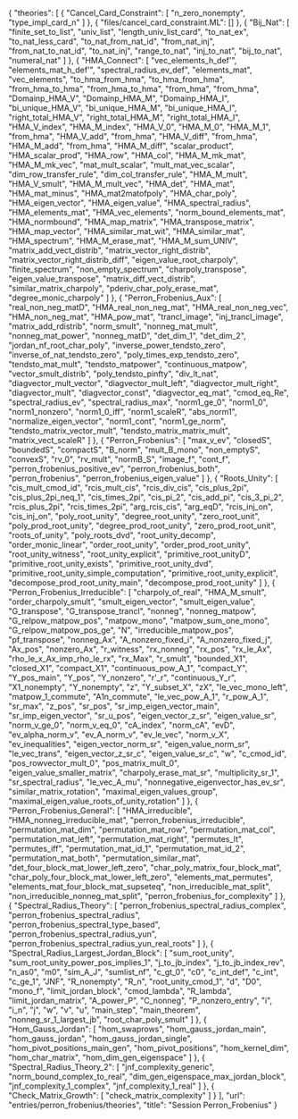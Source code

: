{
    "theories": [
        {
            "Cancel_Card_Constraint": [
                "n_zero_nonempty",
                "type_impl_card_n"
            ]
        },
        {
            "files/cancel_card_constraint.ML": []
        },
        {
            "Bij_Nat": [
                "finite_set_to_list",
                "univ_list",
                "length_univ_list_card",
                "to_nat_ex",
                "to_nat_less_card",
                "to_nat_from_nat_id",
                "from_nat_inj",
                "from_nat_to_nat_id",
                "to_nat_inj",
                "range_to_nat",
                "inj_to_nat",
                "bij_to_nat",
                "numeral_nat"
            ]
        },
        {
            "HMA_Connect": [
                "vec_elements_h_def'",
                "elements_mat_h_def'",
                "spectral_radius_ev_def",
                "elements_mat",
                "vec_elements",
                "to_hma_from_hma",
                "to_hma_from_hma",
                "from_hma_to_hma",
                "from_hma_to_hma",
                "from_hma",
                "from_hma",
                "Domainp_HMA_V",
                "Domainp_HMA_M",
                "Domainp_HMA_I",
                "bi_unique_HMA_V",
                "bi_unique_HMA_M",
                "bi_unique_HMA_I",
                "right_total_HMA_V",
                "right_total_HMA_M",
                "right_total_HMA_I",
                "HMA_V_index",
                "HMA_M_index",
                "HMA_V_0",
                "HMA_M_0",
                "HMA_M_1",
                "from_hma",
                "HMA_V_add",
                "from_hma",
                "HMA_V_diff",
                "from_hma",
                "HMA_M_add",
                "from_hma",
                "HMA_M_diff",
                "scalar_product",
                "HMA_scalar_prod",
                "HMA_row",
                "HMA_col",
                "HMA_M_mk_mat",
                "HMA_M_mk_vec",
                "mat_mult_scalar",
                "mult_mat_vec_scalar",
                "dim_row_transfer_rule",
                "dim_col_transfer_rule",
                "HMA_M_mult",
                "HMA_V_smult",
                "HMA_M_mult_vec",
                "HMA_det",
                "HMA_mat",
                "HMA_mat_minus",
                "HMA_mat2matofpoly",
                "HMA_char_poly",
                "HMA_eigen_vector",
                "HMA_eigen_value",
                "HMA_spectral_radius",
                "HMA_elements_mat",
                "HMA_vec_elements",
                "norm_bound_elements_mat",
                "HMA_normbound",
                "HMA_map_matrix",
                "HMA_transpose_matrix",
                "HMA_map_vector",
                "HMA_similar_mat_wit",
                "HMA_similar_mat",
                "HMA_spectrum",
                "HMA_M_erase_mat",
                "HMA_M_sum_UNIV",
                "matrix_add_vect_distrib",
                "matrix_vector_right_distrib",
                "matrix_vector_right_distrib_diff",
                "eigen_value_root_charpoly",
                "finite_spectrum",
                "non_empty_spectrum",
                "charpoly_transpose",
                "eigen_value_transpose",
                "matrix_diff_vect_distrib",
                "similar_matrix_charpoly",
                "pderiv_char_poly_erase_mat",
                "degree_monic_charpoly"
            ]
        },
        {
            "Perron_Frobenius_Aux": [
                "real_non_neg_matD",
                "HMA_real_non_neg_mat",
                "HMA_real_non_neg_vec",
                "HMA_non_neg_mat",
                "HMA_pow_mat",
                "trancl_image",
                "inj_trancl_image",
                "matrix_add_rdistrib",
                "norm_smult",
                "nonneg_mat_mult",
                "nonneg_mat_power",
                "nonneg_matD",
                "det_dim_1",
                "det_dim_2",
                "jordan_nf_root_char_poly",
                "inverse_power_tendsto_zero",
                "inverse_of_nat_tendsto_zero",
                "poly_times_exp_tendsto_zero",
                "tendsto_mat_mult",
                "tendsto_matpower",
                "continuous_matpow",
                "vector_smult_distrib",
                "poly_tendsto_pinfty",
                "div_lt_nat",
                "diagvector_mult_vector",
                "diagvector_mult_left",
                "diagvector_mult_right",
                "diagvector_mult",
                "diagvector_const",
                "diagvector_eq_mat",
                "cmod_eq_Re",
                "spectral_radius_ev",
                "spectral_radius_max",
                "norm1_ge_0",
                "norm1_0",
                "norm1_nonzero",
                "norm1_0_iff",
                "norm1_scaleR",
                "abs_norm1",
                "normalize_eigen_vector",
                "norm1_cont",
                "norm1_ge_norm",
                "tendsto_matrix_vector_mult",
                "tendsto_matrix_matrix_mult",
                "matrix_vect_scaleR"
            ]
        },
        {
            "Perron_Frobenius": [
                "max_v_ev",
                "closedS",
                "boundedS",
                "compactS",
                "B_norm",
                "mult_B_mono",
                "non_emptyS",
                "convexS",
                "rv_0",
                "rv_mult",
                "normB_S",
                "image_f",
                "cont_f",
                "perron_frobenius_positive_ev",
                "perron_frobenius_both",
                "perron_frobenius",
                "perron_frobenius_eigen_value"
            ]
        },
        {
            "Roots_Unity": [
                "cis_mult_cmod_id",
                "rcis_mult_cis",
                "rcis_div_cis",
                "cis_plus_2pi",
                "cis_plus_2pi_neq_1",
                "cis_times_2pi",
                "cis_pi_2",
                "cis_add_pi",
                "cis_3_pi_2",
                "rcis_plus_2pi",
                "rcis_times_2pi",
                "arg_rcis_cis",
                "arg_eqD",
                "rcis_inj_on",
                "cis_inj_on",
                "poly_root_unity",
                "degree_root_unity",
                "zero_root_unit",
                "poly_prod_root_unity",
                "degree_prod_root_unity",
                "zero_prod_root_unit",
                "roots_of_unity",
                "poly_roots_dvd",
                "root_unity_decomp",
                "order_monic_linear",
                "order_root_unity",
                "order_prod_root_unity",
                "root_unity_witness",
                "root_unity_explicit",
                "primitive_root_unityD",
                "primitive_root_unity_exists",
                "primitive_root_unity_dvd",
                "primitive_root_unity_simple_computation",
                "primitive_root_unity_explicit",
                "decompose_prod_root_unity_main",
                "decompose_prod_root_unity"
            ]
        },
        {
            "Perron_Frobenius_Irreducible": [
                "charpoly_of_real",
                "HMA_M_smult",
                "order_charpoly_smult",
                "smult_eigen_vector",
                "smult_eigen_value",
                "G_transpose",
                "G_transpose_trancl",
                "nonneg",
                "nonneg_matpow",
                "G_relpow_matpow_pos",
                "matpow_mono",
                "matpow_sum_one_mono",
                "G_relpow_matpow_pos_ge",
                "N",
                "irreducible_matpow_pos",
                "pf_transpose",
                "nonneg_Ax",
                "A_nonzero_fixed_i",
                "A_nonzero_fixed_j",
                "Ax_pos",
                "nonzero_Ax",
                "r_witness",
                "rx_nonneg",
                "rx_pos",
                "rx_le_Ax",
                "rho_le_x_Ax_imp_rho_le_rx",
                "rx_Max",
                "r_smult",
                "bounded_X1",
                "closed_X1",
                "compact_X1",
                "continuous_pow_A_1",
                "compact_Y",
                "Y_pos_main",
                "Y_pos",
                "Y_nonzero",
                "r'_r",
                "continuous_Y_r",
                "X1_nonempty",
                "Y_nonempty",
                "z",
                "Y_subset_X",
                "zX",
                "le_vec_mono_left",
                "matpow_1_commute",
                "A1n_commute",
                "le_vec_pow_A_1",
                "r_pow_A_1",
                "sr_max",
                "z_pos",
                "sr_pos",
                "sr_imp_eigen_vector_main",
                "sr_imp_eigen_vector",
                "sr_u_pos",
                "eigen_vector_z_sr",
                "eigen_value_sr",
                "norm_v_ge_0",
                "norm_v_eq_0",
                "cA_index",
                "norm_cA",
                "evD",
                "ev_alpha_norm_v",
                "ev_A_norm_v",
                "ev_le_vec",
                "norm_v_X",
                "ev_inequalities",
                "eigen_vector_norm_sr",
                "eigen_value_norm_sr",
                "le_vec_trans",
                "eigen_vector_z_sr_c",
                "eigen_value_sr_c",
                "w",
                "c_cmod_id",
                "pos_rowvector_mult_0",
                "pos_matrix_mult_0",
                "eigen_value_smaller_matrix",
                "charpoly_erase_mat_sr",
                "multiplicity_sr_1",
                "sr_spectral_radius",
                "le_vec_A_mu",
                "nonnegative_eigenvector_has_ev_sr",
                "similar_matrix_rotation",
                "maximal_eigen_values_group",
                "maximal_eigen_value_roots_of_unity_rotation"
            ]
        },
        {
            "Perron_Frobenius_General": [
                "HMA_irreducible",
                "HMA_nonneg_irreducible_mat",
                "perron_frobenius_irreducible",
                "permutation_mat_dim",
                "permutation_mat_row",
                "permutation_mat_col",
                "permutation_mat_left",
                "permutation_mat_right",
                "permutes_lt",
                "permutes_iff",
                "permutation_mat_id_1",
                "permutation_mat_id_2",
                "permutation_mat_both",
                "permutation_similar_mat",
                "det_four_block_mat_lower_left_zero",
                "char_poly_matrix_four_block_mat",
                "char_poly_four_block_mat_lower_left_zero",
                "elements_mat_permutes",
                "elements_mat_four_block_mat_supseteq",
                "non_irreducible_mat_split",
                "non_irreducible_nonneg_mat_split",
                "perron_frobenius_for_complexity"
            ]
        },
        {
            "Spectral_Radius_Theory": [
                "perron_frobenius_spectral_radius_complex",
                "perron_frobenius_spectral_radius",
                "perron_frobenius_spectral_type_based",
                "perron_frobenius_spectral_radius_yun",
                "perron_frobenius_spectral_radius_yun_real_roots"
            ]
        },
        {
            "Spectral_Radius_Largest_Jordan_Block": [
                "sum_root_unity",
                "sum_root_unity_power_pos_implies_1",
                "j_to_jb_index",
                "j_to_jb_index_rev",
                "n_as0",
                "m0",
                "sim_A_J",
                "sumlist_nf",
                "c_gt_0",
                "c0",
                "c_int_def",
                "c_int",
                "c_ge_1",
                "JNF",
                "R_nonempty",
                "R_n",
                "root_unity_cmod_1",
                "d",
                "D0",
                "mono_f",
                "limit_jordan_block",
                "cmod_lambda",
                "R_lambda",
                "limit_jordan_matrix",
                "A_power_P",
                "C_nonneg",
                "P_nonzero_entry",
                "i",
                "i_n",
                "j",
                "w",
                "v",
                "u",
                "main_step",
                "main_theorem",
                "nonneg_sr_1_largest_jb",
                "root_char_poly_smult"
            ]
        },
        {
            "Hom_Gauss_Jordan": [
                "hom_swaprows",
                "hom_gauss_jordan_main",
                "hom_gauss_jordan",
                "hom_gauss_jordan_single",
                "hom_pivot_positions_main_gen",
                "hom_pivot_positions",
                "hom_kernel_dim",
                "hom_char_matrix",
                "hom_dim_gen_eigenspace"
            ]
        },
        {
            "Spectral_Radius_Theory_2": [
                "jnf_complexity_generic",
                "norm_bound_complex_to_real",
                "dim_gen_eigenspace_max_jordan_block",
                "jnf_complexity_1_complex",
                "jnf_complexity_1_real"
            ]
        },
        {
            "Check_Matrix_Growth": [
                "check_matrix_complexity"
            ]
        }
    ],
    "url": "entries/perron_frobenius/theories",
    "title": "Session Perron_Frobenius"
}